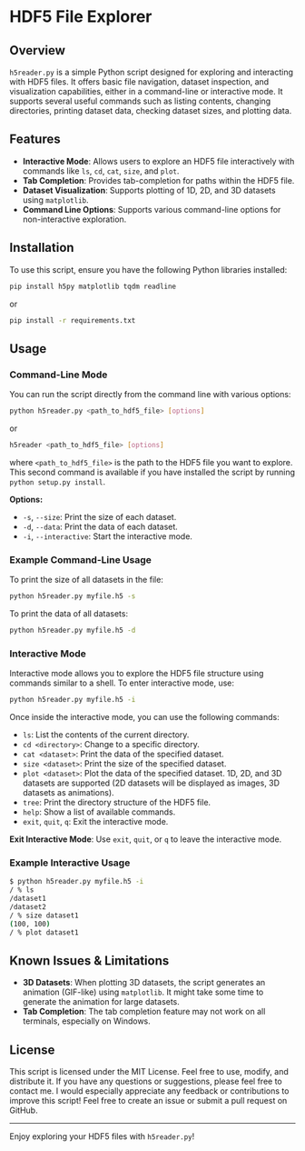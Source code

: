 # HDF5 File Explorer

## Overview

`h5reader.py` is a simple Python script designed for exploring and interacting with HDF5 files. It offers basic file navigation, dataset inspection, and visualization capabilities, either in a command-line or interactive mode. It supports several useful commands such as listing contents, changing directories, printing dataset data, checking dataset sizes, and plotting data.

## Features

- **Interactive Mode**: Allows users to explore an HDF5 file interactively with commands like `ls`, `cd`, `cat`, `size`, and `plot`.
- **Tab Completion**: Provides tab-completion for paths within the HDF5 file.
- **Dataset Visualization**: Supports plotting of 1D, 2D, and 3D datasets using `matplotlib`.
- **Command Line Options**: Supports various command-line options for non-interactive exploration.

## Installation

To use this script, ensure you have the following Python libraries installed:

```bash
pip install h5py matplotlib tqdm readline
```

or

```bash
pip install -r requirements.txt
```

## Usage

### Command-Line Mode

You can run the script directly from the command line with various options:

```bash
python h5reader.py <path_to_hdf5_file> [options]
```

or 

```bash
h5reader <path_to_hdf5_file> [options]
```

where `<path_to_hdf5_file>` is the path to the HDF5 file you want to explore.
This second command is available if you have installed the script by running `python setup.py install`.

**Options:**

- `-s`, `--size`: Print the size of each dataset.
- `-d`, `--data`: Print the data of each dataset.
- `-i`, `--interactive`: Start the interactive mode.

### Example Command-Line Usage

To print the size of all datasets in the file:

```bash
python h5reader.py myfile.h5 -s
```

To print the data of all datasets:

```bash
python h5reader.py myfile.h5 -d
```

### Interactive Mode

Interactive mode allows you to explore the HDF5 file structure using commands similar to a shell. To enter interactive mode, use:

```bash
python h5reader.py myfile.h5 -i
```

Once inside the interactive mode, you can use the following commands:

- `ls`: List the contents of the current directory.
- `cd <directory>`: Change to a specific directory.
- `cat <dataset>`: Print the data of the specified dataset.
- `size <dataset>`: Print the size of the specified dataset.
- `plot <dataset>`: Plot the data of the specified dataset. 1D, 2D, and 3D datasets are supported (2D datasets will be displayed as images, 3D datasets as animations).
- `tree`: Print the directory structure of the HDF5 file.
- `help`: Show a list of available commands.
- `exit`, `quit`, `q`: Exit the interactive mode.

**Exit Interactive Mode**: Use `exit`, `quit`, or `q` to leave the interactive mode.

### Example Interactive Usage

```bash
$ python h5reader.py myfile.h5 -i
/ % ls
/dataset1
/dataset2
/ % size dataset1
(100, 100)
/ % plot dataset1
```

## Known Issues & Limitations

- **3D Datasets**: When plotting 3D datasets, the script generates an animation (GIF-like) using `matplotlib`. It might take some time to generate the animation for large datasets.
- **Tab Completion**: The tab completion feature may not work on all terminals, especially on Windows.

## License

This script is licensed under the MIT License. Feel free to use, modify, and distribute it.
If you have any questions or suggestions, please feel free to contact me.
I would especially appreciate any feedback or contributions to improve this script!
Feel free to create an issue or submit a pull request on GitHub.

---

Enjoy exploring your HDF5 files with `h5reader.py`!